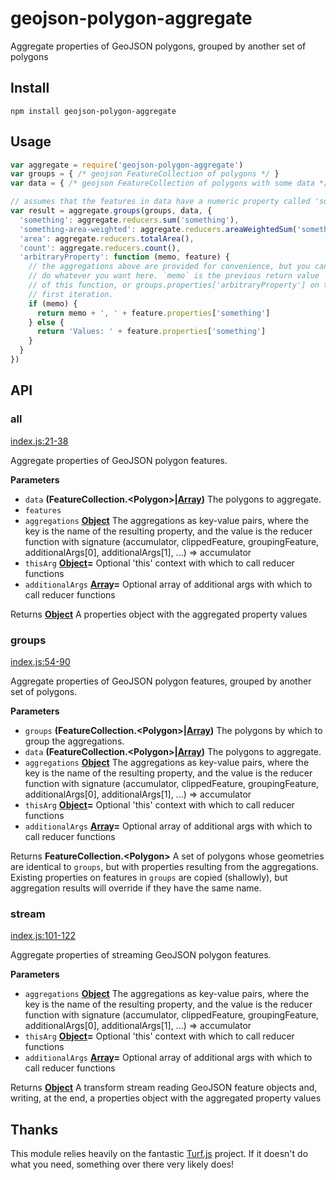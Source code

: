 # geojson-polygon-aggregate

Aggregate properties of GeoJSON polygons, grouped by another set of polygons

## Install

    npm install geojson-polygon-aggregate

## Usage

```javascript
var aggregate = require('geojson-polygon-aggregate')
var groups = { /* geojson FeatureCollection of polygons */ }
var data = { /* geojson FeatureCollection of polygons with some data */ } 

// assumes that the features in data have a numeric property called 'something'
var result = aggregate.groups(groups, data, {
  'something': aggregate.reducers.sum('something'),
  'something-area-weighted': aggregate.reducers.areaWeightedSum('something'),
  'area': aggregate.reducers.totalArea(),
  'count': aggregate.reducers.count(),
  'arbitraryProperty': function (memo, feature) {
    // the aggregations above are provided for convenience, but you can
    // do whatever you want here. `memo` is the previous return value
    // of this function, or groups.properties['arbitraryProperty'] on the
    // first iteration.
    if (memo) {
      return memo + ', ' + feature.properties['something']
    } else {
      return 'Values: ' + feature.properties['something']
    }
  }
})
```

## API

### all

[index.js:21-38](https://github.com/anandthakker/geojson-polygon-aggregate/blob/829fa38329e6f18aa078336a51385d27e07e0f4d/index.js#L21-L38 "Source code on GitHub")

Aggregate properties of GeoJSON polygon features.

**Parameters**

-   `data` **(FeatureCollection.&lt;Polygon>|[Array](https://developer.mozilla.org/en-US/docs/Web/JavaScript/Reference/Global_Objects/Array))** The polygons to aggregate.
-   `features`  
-   `aggregations` **[Object](https://developer.mozilla.org/en-US/docs/Web/JavaScript/Reference/Global_Objects/Object)** The aggregations as key-value pairs, where the key is the name of the resulting property, and the value is the reducer function with signature (accumulator, clippedFeature, groupingFeature, additionalArgs[0], additionalArgs[1], ...) => accumulator
-   `thisArg` **[Object](https://developer.mozilla.org/en-US/docs/Web/JavaScript/Reference/Global_Objects/Object)=** Optional 'this' context with which to call reducer functions
-   `additionalArgs` **[Array](https://developer.mozilla.org/en-US/docs/Web/JavaScript/Reference/Global_Objects/Array)=** Optional array of additional args with which to call reducer functions

Returns **[Object](https://developer.mozilla.org/en-US/docs/Web/JavaScript/Reference/Global_Objects/Object)** A properties object with the aggregated property values

### groups

[index.js:54-90](https://github.com/anandthakker/geojson-polygon-aggregate/blob/829fa38329e6f18aa078336a51385d27e07e0f4d/index.js#L54-L90 "Source code on GitHub")

Aggregate properties of GeoJSON polygon features, grouped by another set of
polygons.

**Parameters**

-   `groups` **(FeatureCollection.&lt;Polygon>|[Array](https://developer.mozilla.org/en-US/docs/Web/JavaScript/Reference/Global_Objects/Array))** The polygons by which to group the aggregations.
-   `data` **(FeatureCollection.&lt;Polygon>|[Array](https://developer.mozilla.org/en-US/docs/Web/JavaScript/Reference/Global_Objects/Array))** The polygons to aggregate.
-   `aggregations` **[Object](https://developer.mozilla.org/en-US/docs/Web/JavaScript/Reference/Global_Objects/Object)** The aggregations as key-value pairs, where the key is the name of the resulting property, and the value is the reducer function with signature (accumulator, clippedFeature, groupingFeature, additionalArgs[0], additionalArgs[1], ...) => accumulator
-   `thisArg` **[Object](https://developer.mozilla.org/en-US/docs/Web/JavaScript/Reference/Global_Objects/Object)=** Optional 'this' context with which to call reducer functions
-   `additionalArgs` **[Array](https://developer.mozilla.org/en-US/docs/Web/JavaScript/Reference/Global_Objects/Array)=** Optional array of additional args with which to call reducer functions

Returns **FeatureCollection.&lt;Polygon>** A set of polygons whose geometries are identical to `groups`, but
with properties resulting from the aggregations.  Existing properties on features in `groups` are
copied (shallowly), but aggregation results will override if they have the same name.

### stream

[index.js:101-122](https://github.com/anandthakker/geojson-polygon-aggregate/blob/829fa38329e6f18aa078336a51385d27e07e0f4d/index.js#L101-L122 "Source code on GitHub")

Aggregate properties of streaming GeoJSON polygon features.

**Parameters**

-   `aggregations` **[Object](https://developer.mozilla.org/en-US/docs/Web/JavaScript/Reference/Global_Objects/Object)** The aggregations as key-value pairs, where the key is the name of the resulting property, and the value is the reducer function with signature (accumulator, clippedFeature, groupingFeature, additionalArgs[0], additionalArgs[1], ...) => accumulator
-   `thisArg` **[Object](https://developer.mozilla.org/en-US/docs/Web/JavaScript/Reference/Global_Objects/Object)=** Optional 'this' context with which to call reducer functions
-   `additionalArgs` **[Array](https://developer.mozilla.org/en-US/docs/Web/JavaScript/Reference/Global_Objects/Array)=** Optional array of additional args with which to call reducer functions

Returns **[Object](https://developer.mozilla.org/en-US/docs/Web/JavaScript/Reference/Global_Objects/Object)** A transform stream reading GeoJSON feature objects and, writing, at the end, a properties object with the aggregated property values

## Thanks

This module relies heavily on the fantastic [Turf.js](https://github.com/turfjs/turf/) project.  If it doesn't do what you need, something over there very likely does!
